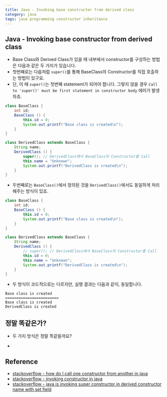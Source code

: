 ```yaml
---
title: Java - Invoking base constructor from derived class
category: java
tags: java programming constructor inheritance
---
```


## Java - Invoking base constructor from derived class

- Base Class와 Derived Class가 있을 때 내부에서 constructor를 구성하는 방법은 다음과 같은 두 가지가 있습니다.
- 첫번째로는 다음처럼 `super()`를 통해 BaseClass의 Constructor를 직접 호출하는 방법이 있구요.
- 단, 이 때 `super()`는 첫번째 statement가 되어야 합니다. 그렇지 않을 경우 `Call to 'super()' must be first statement in constructor body` 에러가 발생하죠.

```java
class BaseClass {
    int id;
    BaseClass () {
        this.id = 0;
        System.out.printf("Base class is created\n");
    }
}

class DerivedClass extends BaseClass {
    String name;
    DerivedClass () {
        super(); // DerivedClass에서 BaseClass의 Constructor를 Call
        this.name = "Unknown";
        System.out.printf("DerivedClass is created\n");
    }
}
```

- 두번째로는 `BaseClass()`에서 정의된 것을 `DerivedClass()`에서도 동일하게 처리해주는 방식이 있죠.

```java
class BaseClass {
    int id;
    BaseClass () {
        this.id = 0;
        System.out.printf("Base class is created\n");
    }
}

class DerivedClass extends BaseClass {
    String name;
    DerivedClass () {
        // super(); // DerivedClass에서 BaseClass의 Constructor를 Call
        this.id = 0;
        this.name = "Unknown";
        System.out.printf("DerivedClass is created\n");
    }
}
```

- 두 방식이 코드적으로는 다르지만, 실행 결과는 다음과 같이, 동일합니다.

```plaintext
Base class is created
========================
Base class is created
DerivedClass is created
```

## 정말 똑같은가? 

- 두 가지 방식은 정말 똑같을까요? 

- 


## Reference

- [stackoverflow - how do I call one constructor from another in java](https://stackoverflow.com/questions/285177/how-do-i-call-one-constructor-from-another-in-java)
- [stackoverflow - invoking constructor in java](https://stackoverflow.com/questions/13805191/invoking-constructor-in-java)
- [stackoverflow - java is invoking super constructor in derived constructor name with set field](https://stackoverflow.com/questions/64511235/java-is-invoking-super-constructor-in-derived-constructor-same-with-set-field)
